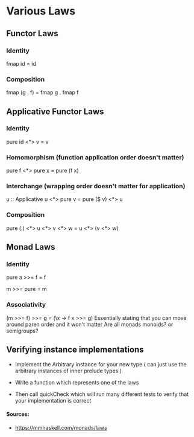 # Various Laws

## Functor Laws

### Identity
fmap id = id

### Composition
fmap (g . f) = fmap g . fmap f

## Applicative Functor Laws

### Identity
pure id <\*> v = v

### Homomorphism  (function application order doesn't matter)

pure f <\*> pure x = pure (f x)

### Interchange (wrapping order doesn't matter for application)

u :: Applicative
u <\*> pure v = pure ($ v) <\*> u

### Composition

pure (.) <\*> u <\*> v <\*> w = u <\*> (v <\*> w)

## Monad Laws

### Identity

pure a >>= f = f

m >>= pure = m

### Associativity
(m >>= f) >>= g = (\x -> f x >>= g)
Essentially stating that you can move around paren order and it won't matter
Are all monads monoids? or semigroups?

## Verifying instance implementations

* Implement the Arbitrary instance for your new type ( can just use the arbitrary instances of inner prelude types )

* Write a function which represents one of the laws

* Then call quickCheck which will run many different tests to verify that your implementation is correct

#### Sources:
* https://mmhaskell.com/monads/laws
